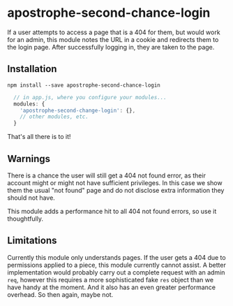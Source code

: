 # apostrophe-second-chance-login

If a user attempts to access a page that is a 404 for them, but would work for an admin, this module notes the URL in a cookie and redirects them to the login page. After successfully logging in, they are taken to the page.

## Installation

```
npm install --save apostrophe-second-chance-login
```

```javascript
  // in app.js, where you configure your modules...
  modules: {
    'apostrophe-second-change-login': {},
    // other modules, etc.
  }
```

That's all there is to it!

## Warnings

There is a chance the user will still get a 404 not found error, as their account might or might not have sufficient privileges. In this case we show them the usual "not found" page and do not disclose extra information they should not have.

This module adds a performance hit to all 404 not found errors, so use it thoughtfully.

## Limitations

Currently this module only understands pages. If the user gets a 404 due to permissions applied to a piece, this module currently cannot assist. A better implementation would probably carry out a complete request with an admin `req`, however this requires a more sophisticated fake `res` object than we have handy at the moment. And it also has an even greater performance overhead. So then again, maybe not.

